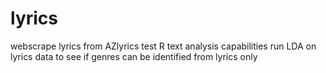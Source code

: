 # lyrics
webscrape lyrics from AZlyrics
test R text analysis capabilities
run LDA on lyrics data to see if genres can be identified from lyrics only
